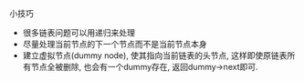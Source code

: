 小技巧
- 很多链表问题可以用递归来处理
- 尽量处理当前节点的下一个节点而不是当前节点本身
- 建立虚拟节点(dummy node), 使其指向当前链表的头节点, 这样即使原链表所有节点全被删除, 也会有一个dummy存在, 返回dummy->next即可.